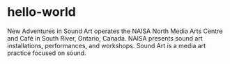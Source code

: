 # hello-world
New Adventures in Sound Art operates the NAISA North Media Arts Centre and Café in South River, Ontario, Canada.
NAISA presents sound art installations, performances, and workshops. 
Sound Art is a media art practice focused on sound.
